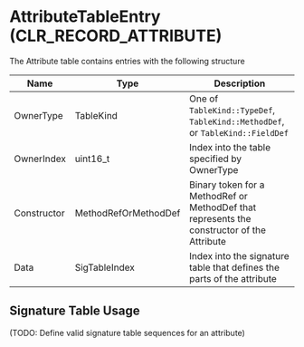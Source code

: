 # AttributeTableEntry (CLR_RECORD_ATTRIBUTE)
The Attribute table contains entries with the following structure

| Name          | Type                 | Description  
|---------------|----------------------|------------  
| OwnerType     | TableKind            | One of `TableKind::TypeDef`, `TableKind::MethodDef`, or `TableKind::FieldDef`
| OwnerIndex    | uint16_t             | Index into the table specified by OwnerType
| Constructor   | MethodRefOrMethodDef | Binary token for a MethodRef or MethodDef that represents the constructor of the Attribute
| Data          | SigTableIndex        | Index into the signature table that defines the parts of the attribute

## Signature Table Usage
(TODO: Define valid signature table sequences for an attribute)